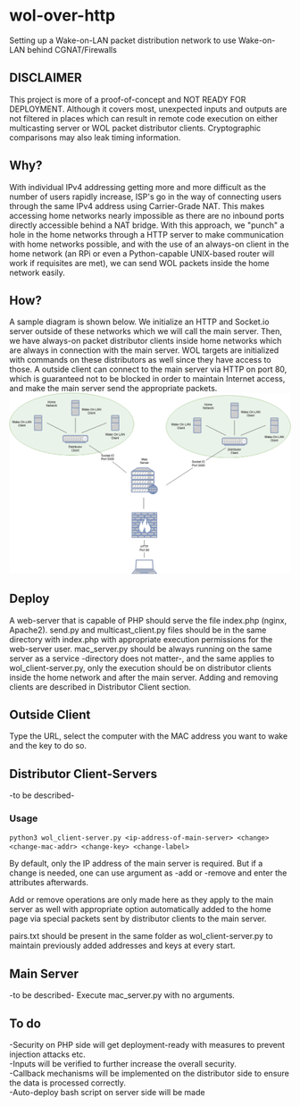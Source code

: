 # wol-over-http
Setting up a Wake-on-LAN packet distribution network to use Wake-on-LAN behind CGNAT/Firewalls
## DISCLAIMER
This project is more of a proof-of-concept and NOT READY FOR DEPLOYMENT. Although it covers most, unexpected inputs and outputs are not filtered in places which can result in remote code execution on either multicasting server or WOL packet distributor clients. Cryptographic comparisons may also leak timing information.
## Why?
With individual IPv4 addressing getting more and more difficult as the number of users rapidly increase, ISP's go in the way of connecting users through the same IPv4 address using Carrier-Grade NAT. This makes accessing home networks nearly impossible as there are no inbound ports directly accessible behind a NAT bridge.
With this approach, we "punch" a hole in the home networks through a HTTP server to make communication with home networks possible, and with the use of an always-on client in the home network (an RPi or even a Python-capable UNIX-based router will work if requisites are met), we can send WOL packets inside the home network easily.
## How?
A sample diagram is shown below. We initialize an HTTP and Socket.io server outside of these networks which we will call the main server. Then, we have always-on packet distributor clients inside home networks which are always in connection with the main server. WOL targets are initialized with commands on these distributors as well since they have access to those. A outside client can connect to the main server via HTTP on port 80, which is guaranteed not to be blocked in order to maintain Internet access, and make the main server send the appropriate packets.
![Diagram](docs/diagram.png)
## Deploy
A web-server that is capable of PHP should serve the file index.php (nginx, Apache2). send.py and multicast_client.py files should be in the same directory with index.php with appropriate execution permissions for the web-server user. mac_server.py should be always running on the same server as a service -directory does not matter-, and the same applies to wol_client-server.py, only the execution should be on distributor clients inside the home network and after the main server. Adding and removing clients are described in Distributor Client section. 
## Outside Client
Type the URL, select the computer with the MAC address you want to wake and the key to do so.
## Distributor Client-Servers
-to be described-
### Usage
```
python3 wol_client-server.py <ip-address-of-main-server> <change> <change-mac-addr> <change-key> <change-label>
```
  By default, only the IP address of the main server is required. But if a change is needed, one can use <change> argument as -add or -remove and enter the attributes afterwards.
  
  Add or remove operations are only made here as they apply to the main server as well with appropriate option automatically added to the home page via special packets sent by distributor clients to the main server.
  
  pairs.txt should be present in the same folder as wol_client-server.py to maintain previously added addresses and keys at every start.
## Main Server
-to be described-
Execute mac_server.py with no arguments.
## To do
-Security on PHP side will get deployment-ready with measures to prevent injection attacks etc.  
-Inputs will be verified to further increase the overall security.  
-Callback mechanisms will be implemented on the distributor side to ensure the data is processed correctly.  
-Auto-deploy bash script on server side will be made
  





